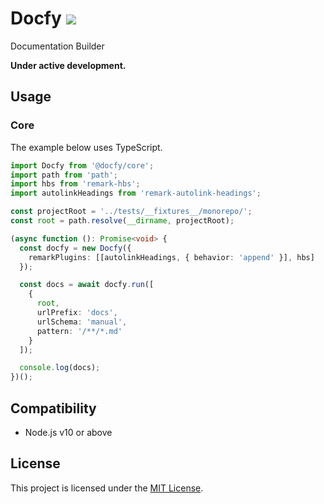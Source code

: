 # Docfy ![](https://github.com/josemarluedke/docfy/workflows/CI/badge.svg)

Documentation Builder

**Under active development.**

## Usage

### Core

The example below uses TypeScript.

```ts
import Docfy from '@docfy/core';
import path from 'path';
import hbs from 'remark-hbs';
import autolinkHeadings from 'remark-autolink-headings';

const projectRoot = '../tests/__fixtures__/monorepo/';
const root = path.resolve(__dirname, projectRoot);

(async function (): Promise<void> {
  const docfy = new Docfy({
    remarkPlugins: [[autolinkHeadings, { behavior: 'append' }], hbs]
  });

  const docs = await docfy.run([
    {
      root,
      urlPrefix: 'docs',
      urlSchema: 'manual',
      pattern: '/**/*.md'
    }
  ]);

  console.log(docs);
})();
```

## Compatibility

* Node.js v10 or above

## License

This project is licensed under the [MIT License](LICENSE.md).
